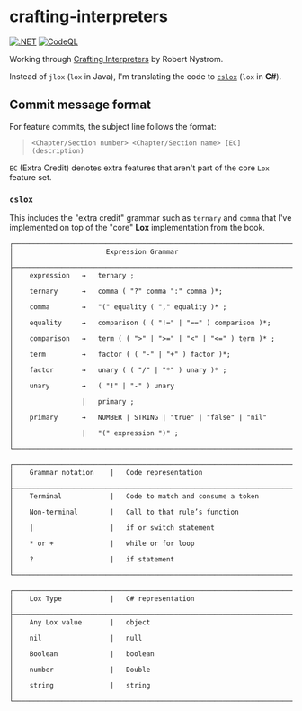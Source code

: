 # crafting-interpreters

[![.NET](https://github.com/ccb012100/crafting-interpreters/actions/workflows/dotnet.yml/badge.svg)](https://github.com/ccb012100/crafting-interpreters/actions/workflows/dotnet.yml)
[![CodeQL](https://github.com/ccb012100/crafting-interpreters/actions/workflows/codeql.yml/badge.svg)](https://github.com/ccb012100/crafting-interpreters/actions/workflows/codeql.yml)

Working through [Crafting Interpreters](https://craftinginterpreters.com/) by Robert Nystrom.

Instead of `jlox` (`lox` in Java), I'm translating the code to [`cslox`](/cslox/) (`lox` in **C#**).

## Commit message format

For feature commits, the subject line follows the format:

> `<Chapter/Section number> <Chapter/Section name> [EC] (description)`

`EC` (Extra Credit) denotes extra features that aren't part of the core `Lox` feature set.

### `cslox`

This includes the "extra credit" grammar such as `ternary` and `comma` that I've implemented on top of the "core" **Lox** implementation from the book.

```console
┌──────────────────────────────────────────────────────────────────────────┐
│                       Expression Grammar                                 │
├──────────────────────────────────────────────────────────────────────────┤
│    expression   →   ternary ;                                            │
│    ternary      →   comma ( "?" comma ":" comma )*;                      │
│    comma        →   "(" equality ( "," equality )* ;                     │
│    equality     →   comparison ( ( "!=" | "==" ) comparison )*;          │
│    comparison   →   term ( ( ">" | ">=" | "<" | "<=" ) term )* ;         │
│    term         →   factor ( ( "-" | "+" ) factor )*;                    │
│    factor       →   unary ( ( "/" | "*" ) unary )* ;                     │
│    unary        →   ( "!" | "-" ) unary                                  │
│                 |   primary ;                                            │
│    primary      →   NUMBER | STRING | "true" | "false" | "nil"           │
│                 |   "(" expression ")" ;                                 │
└──────────────────────────────────────────────────────────────────────────┘

┌──────────────────────────────────────────────────────────────────────────┐
│    Grammar notation    |   Code representation                           │
├──────────────────────────────────────────────────────────────────────────┤
│    Terminal            |   Code to match and consume a token             │
│    Non-terminal        |   Call to that rule’s function                  │
│    |                   |   if or switch statement                        │
│    * or +              |   while or for loop                             │
│    ?                   |   if statement                                  │
└──────────────────────────────────────────────────────────────────────────┘

┌──────────────────────────────────────────────────────────────────────────┐
│    Lox Type            |   C# representation                             │
├──────────────────────────────────────────────────────────────────────────┤
│    Any Lox value       |   object                                        │
│    nil                 |   null                                          │
│    Boolean             |   boolean                                       │
│    number              |   Double                                        │
│    string              |   string                                        │
└──────────────────────────────────────────────────────────────────────────┘
```
